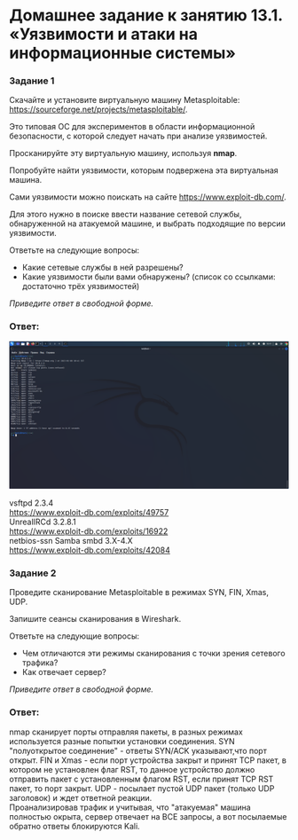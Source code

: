 # Домашнее задание к занятию 13.1. «Уязвимости и атаки на информационные системы»

### Задание 1

Скачайте и установите виртуальную машину Metasploitable: https://sourceforge.net/projects/metasploitable/.

Это типовая ОС для экспериментов в области информационной безопасности, с которой следует начать при анализе уязвимостей.

Просканируйте эту виртуальную машину, используя **nmap**.

Попробуйте найти уязвимости, которым подвержена эта виртуальная машина.

Сами уязвимости можно поискать на сайте https://www.exploit-db.com/.

Для этого нужно в поиске ввести название сетевой службы, обнаруженной на атакуемой машине, и выбрать подходящие по версии уязвимости.

Ответьте на следующие вопросы:

- Какие сетевые службы в ней разрешены?
- Какие уязвимости были вами обнаружены? (список со ссылками: достаточно трёх уязвимостей)
  
*Приведите ответ в свободной форме.*  

### Ответ:
![Image alt](https://github.com/IvanSKorobkov/homework/blob/main/Screenshot_2023-01-08_10_41_16.png)

vsftpd 2.3.4  
https://www.exploit-db.com/exploits/49757  
UnrealIRCd 3.2.8.1  
https://www.exploit-db.com/exploits/16922  
netbios-ssn Samba smbd 3.X-4.X  
https://www.exploit-db.com/exploits/42084  

### Задание 2

Проведите сканирование Metasploitable в режимах SYN, FIN, Xmas, UDP.

Запишите сеансы сканирования в Wireshark.

Ответьте на следующие вопросы:

- Чем отличаются эти режимы сканирования с точки зрения сетевого трафика?
- Как отвечает сервер?

*Приведите ответ в свободной форме.*

### Ответ:
nmap сканирует порты отправляя пакеты, в разных режимах используется разные попытки установки соединения. SYN "полуоткрытое соединение" - ответы SYN/ACK 
указывают,что порт открыт. FIN и Xmas - если порт устройства закрыт и принят TCP пакет, в котором не установлен флаг RST, то данное устройство должно отправить пакет с установленным флагом RST, если принят TCP RST пакет, то порт закрыт. UDP - посылает пустой UDP пакет (только UDP заголовок) и ждет ответной реакции.  
Проанализировав трафик и учитывая, что "атакуемая" машина полностью окрыта, сервер отвечает на ВСЕ запросы, а вот посылаемые обратно ответы блокируются Kali.  

